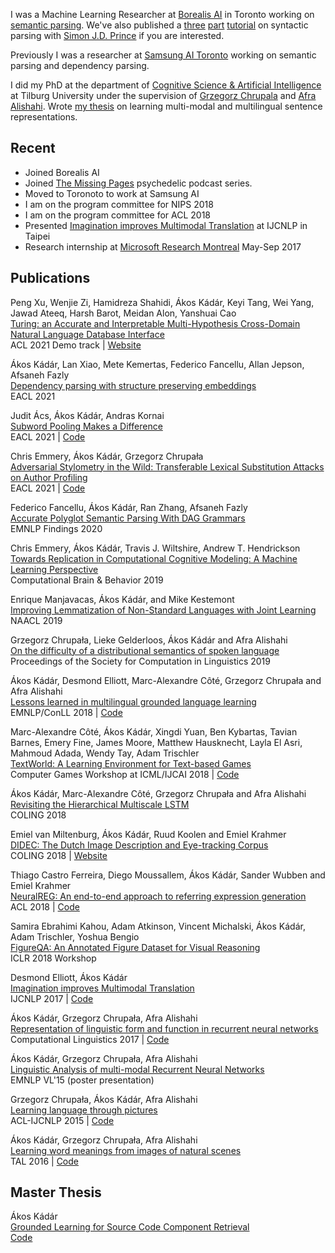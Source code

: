 I was a Machine Learning Researcher at [Borealis AI](https://www.borealisai.com/en/) in Toronto working on [semantic parsing](https://www.borealisai.com/en/applying-ai/turing/). We've also published a [three](https://www.borealisai.com/en/blog/tutorial-15-parsing-i-context-free-grammars-and-cyk-algorithm/
) [part](https://www.borealisai.com/en/blog/tutorial-18-parsing-ii-wcfgs-inside-algorithm-and-weighted-parsing/
) [tutorial](https://www.borealisai.com/en/blog/tutorial-19-parsing-iii-pcfgs-and-inside-outside-algorithm/
) on syntactic parsing with [Simon J.D. Prince](https://scholar.google.com/citations?hl=en&user=fjm67xYAAAAJ&view_op=list_works) if you are interested.  


Previously I was a researcher at [Samsung AI Toronto](https://research.samsung.com/aicenter_toronto) working
on semantic parsing and dependency parsing.  

I did my PhD at the department of [Cognitive Science & Artificial Intelligence](https://www.tilburguniversity.edu/students/show/item-csai/) at Tilburg University under the supervision of [Grzegorz Chrupala](http://grzegorz.chrupala.me/) and [Afra Alishahi](http://ilk.uvt.nl/~aalishah/).  Wrote [my thesis](/assets/dissertation.pdf) on learning multi-modal and multilingual sentence representations.  


## Recent
- Joined Borealis AI
- Joined [The Missing Pages](https://www.buzzsprout.com/475810) psychedelic podcast series.
- Moved to Toronoto to work at Samsung AI
- I am on the program committee for NIPS 2018
- I am on the program committee for ACL 2018  
- Presented [Imagination improves Multimodal Translation](https://arxiv.org/abs/1705.04350) at IJCNLP in Taipei
- Research internship at [Microsoft Research Montreal](http://www.maluuba.com/) May-Sep 2017  


## Publications

Peng Xu, Wenjie Zi, Hamidreza Shahidi, Ákos Kádár, Keyi Tang, Wei Yang, Jawad Ateeq, Harsh Barot, Meidan Alon, Yanshuai Cao  
[Turing: an Accurate and Interpretable Multi-Hypothesis Cross-Domain Natural Language Database Interface](https://arxiv.org/pdf/2106.04559.pdf)  
ACL 2021 Demo track | [Website](https://www.borealisai.com/en/applying-ai/turing/)   

Ákos Kádár, Lan Xiao, Mete Kemertas, Federico Fancellu, Allan Jepson, Afsaneh Fazly  
[Dependency parsing with structure preserving embeddings](https://www.aclweb.org/anthology/2021.eacl-main.144/)  
EACL 2021  

Judit Ács, Ákos Kádár, Andras Kornai  
[Subword Pooling Makes a Difference](https://www.aclweb.org/anthology/2021.eacl-main.194/)  
EACL 2021 | [Code](https://github.com/juditacs/subword-choice)  

Chris Emmery, Ákos Kádár, Grzegorz Chrupała  
[Adversarial Stylometry in the Wild: Transferable Lexical Substitution Attacks on Author Profiling](https://www.aclweb.org/anthology/2021.eacl-main.203/)  
EACL 2021 | [Code](https://github.com/cmry/reap)  

Federico Fancellu, Ákos Kádár, Ran Zhang, Afsaneh Fazly     
[Accurate Polyglot Semantic Parsing With DAG Grammars](https://www.aclweb.org/anthology/2020.findings-emnlp.320.pdf)    
EMNLP Findings 2020   
    
Chris Emmery, Ákos Kádár, Travis J. Wiltshire, Andrew T. Hendrickson    
[Towards Replication in Computational Cognitive Modeling: A Machine Learning Perspective](https://link.springer.com/article/10.1007/s42113-019-00055-w)    
Computational Brain & Behavior 2019      

Enrique Manjavacas, Ákos Kádár, and Mike Kestemont    
[Improving Lemmatization of Non-Standard Languages with Joint Learning](https://arxiv.org/pdf/1903.06939.pdf)    
NAACL 2019    

Grzegorz Chrupała, Lieke Gelderloos, Ákos Kádár and Afra Alishahi     
[On the difficulty of a distributional semantics of spoken language](https://scholarworks.umass.edu/scil/vol2/iss1/18/)     
Proceedings of the Society for Computation in Linguistics 2019    

Ákos Kádár, Desmond Elliott, Marc-Alexandre Côté, Grzegorz Chrupała and Afra Alishahi   
[Lessons learned in multilingual grounded language learning](http://grzegorz.chrupala.me/papers/lessons-learned.pdf)   
EMNLP/ConLL 2018 | [Code](https://github.com/kadarakos/mulisera)        

Marc-Alexandre Côté, Ákos Kádár, Xingdi Yuan, Ben Kybartas, Tavian Barnes, Emery Fine, James Moore, Matthew Hausknecht, Layla El Asri, Mahmoud Adada, Wendy Tay, Adam Trischler    
[TextWorld: A Learning Environment for Text-based Games](https://arxiv.org/abs/1806.11532)    
Computer Games Workshop at ICML/IJCAI 2018 | [Code](https://github.com/Microsoft/TextWorld)         

Ákos Kádár, Marc-Alexandre Côté, Grzegorz Chrupała and Afra Alishahi    
[Revisiting the Hierarchical Multiscale LSTM](https://arxiv.org/abs/1807.03595)   
COLING 2018        

Emiel van Miltenburg, Ákos Kádár, Ruud Koolen and Emiel Krahmer     
[DIDEC: The Dutch Image Description and Eye-tracking Corpus](http://www.aclweb.org/anthology/C18-1310)    
COLING 2018 | [Website](https://didec.uvt.nl/)           

Thiago Castro Ferreira, Diego Moussallem, Ákos Kádár, Sander Wubben and Emiel Krahmer   
[NeuralREG: An end-to-end approach to referring expression generation](https://arxiv.org/abs/1805.08093)    
ACL 2018 | [Code](https://github.com/ThiagoCF05/NeuralREG)    

Samira Ebrahimi Kahou, Adam Atkinson, Vincent Michalski, Ákos Kádár, Adam Trischler, Yoshua Bengio   
[FigureQA: An Annotated Figure Dataset for Visual Reasoning](https://arxiv.org/abs/1710.07300)  
ICLR 2018 Workshop

Desmond Elliott, Ákos Kádár  
[Imagination improves Multimodal Translation](https://arxiv.org/abs/1705.04350)  
IJCNLP 2017 | [Code](https://github.com/elliottd/imagination)    


Ákos Kádár, Grzegorz Chrupała, Afra Alishahi  
[Representation of linguistic form and function in recurrent neural networks](http://arxiv.org/abs/1602.08952)  
Computational Linguistics 2017 | [Code](https://github.com/gchrupala/rep-form-function)       


Ákos Kádár, Grzegorz Chrupała, Afra Alishahi  
[Linguistic Analysis of multi-modal Recurrent Neural Networks](http://anthology.aclweb.org/W/W15/W15-2804.pdf)  
EMNLP VL'15 (poster presentation)  


Grzegorz Chrupała, Ákos Kádár, Afra Alishahi  
[Learning language through pictures](http://arxiv.org/abs/1506.03694)  
ACL-IJCNLP 2015 | [Code](https://github.com/gchrupala/imaginet)    

Ákos Kádár, Grzegorz Chrupała, Afra Alishahi    
[Learning word meanings from images of natural scenes](https://www.atala.org/IMG/pdf/3-_TAL-_55-3-_AKadar-final.pdf)   
TAL 2016  | [Code](https://github.com/kadarakos/IBMVisual)   



## Master Thesis  
Ákos Kádár    
[Grounded Learning for Source Code Component Retrieval](http://arno.uvt.nl/show.cgi?fid=135217)   
[Code](https://bitbucket.org/kadar_akos/search-engine-for-java-method-signatures/overview)   
